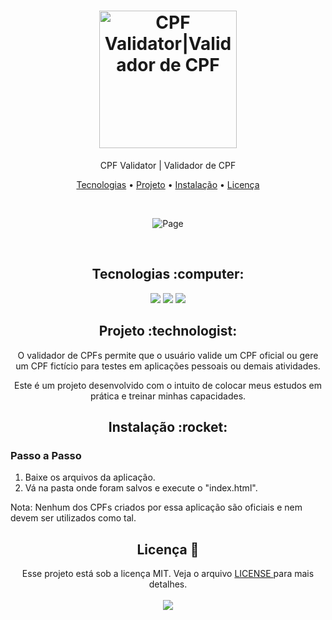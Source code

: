 <h1 align="center">
  <img alt="CPF Validator|Validador de CPF" title="Validador de CPF" src="https://user-images.githubusercontent.com/34111368/148656139-87682c6b-6983-4de1-b031-faab67847bf4.png" width="220px" />
</h1>
<p align="center">CPF Validator | Validador de CPF</p>

<p align="center">
 <a href="#tecnologias">Tecnologias</a> • 
 <a href="#project">Projeto</a> • 
 <a href="#install">Instalação</a> • 
 <a href="#license">Licença</a>
</p>

<br>
<p align="center">
  <img alt="Page" src="https://user-images.githubusercontent.com/34111368/148656123-9ec4ef15-f2ea-4cee-b21e-bb158036ed40.png">
</p>

<br>
<h2 id="tecnologias" align="center">
  Tecnologias :computer: 
</h2>

<p align="center">
  <img src="https://img.shields.io/static/v1?label=&message=HTML5&color=ed7c5c&style=for-the-badge&logo=html5"/>
  <img src="https://img.shields.io/static/v1?label=&message=SASS&color=f0a5ca&style=for-the-badge&logo=sass"/>
  <img src="https://img.shields.io/static/v1?label=&message=JavaScript&color=0d0c0c&style=for-the-badge&logo=JavaScript"/>
</p>

<h2 id="project" align="center">
  Projeto :technologist:
</h2>
<p align="center">
  O validador de CPFs permite que o usuário valide um CPF oficial ou gere um CPF fictício para testes em aplicações pessoais ou demais atividades.
</p>
<p align="center">
  Este é um projeto desenvolvido com o intuito de colocar meus estudos em prática e treinar minhas capacidades.
</p>

<h2 id="install" align="center">
  Instalação :rocket:
</h2>
  <h3 align="left">Passo a Passo</h3>
  <ol>
    <li>Baixe os arquivos da aplicação.</li>
    <li>Vá na pasta onde foram salvos e execute o "index.html".</li>
  </ol>
  
<p align="left">
  Nota: Nenhum dos CPFs criados por essa aplicação são oficiais e nem devem ser utilizados como tal.
</p>

<h2 id="license" align="center">
  Licença 📝
</h2>
<p align="center">
  Esse projeto está sob a licença MIT. Veja o arquivo <a href="LICENSE"> LICENSE </a> para mais detalhes.<br><br>
  <a href="LICENSE"><img src="https://img.shields.io/static/v1?label=license&message=mit&color=green&style=for-the-badge&logo="/></a>   
</p>
